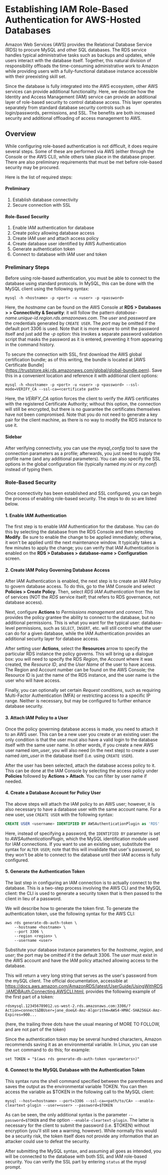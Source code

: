# Establishing IAM Role-Based Authentication for AWS-Hosted Databases

Amazon Web Services (AWS) provides the Relational Database Service (RDS) to procure MySQL and other SQL databases. The RDS service handles typical administrative tasks such as backups and updates, while users interact with the database itself. Together, this natural division of responsibility offloads the time-consuming administrative work to Amazon while providing users with a fully-functional database instance accessible with their preexisting skill set.

Since the database is fully integrated into the AWS ecosystem, other AWS services can provide additional functionality. Here, we describe how the Identity and Access Management (IAM) service can provide an additional layer of role-based security to control database access. This layer operates separately from standard database security controls such as login/passwords, permissions, and SSL. The benefits are both increased security and additional offloading of access management to AWS.

## Overview

While configuring role-based authentication is not difficult, it does require several steps. Some of these are performed via AWS (either through the Console or the AWS CLI), while others take place in the database proper. There are also preliminary requirements that must be met before role-based security may be procured.

Here is the list of required steps:

#### Preliminary
1. Establish database connectivity
2. Secure connection with SSL

#### Role-Based Security
1. Enable IAM authentication for database
2. Create policy allowing database access
3. Create IAM user and attach access policy
4. Create database user identified by AWS Authentication
5. Generate authentication token
6. Connect to database with IAM user and token

### Preliminary Steps

Before using role-based authentication, you must be able to connect to the database using standard protocols. In MySQL, this can be done with the MySQL client using the following syntax:

`mysql -h <hostname> -p <port> -u <user> -p <password>`

Here, the *hostname* can be found on the AWS Console at **RDS > Databases > <database-name> > Connectivity & Security**: it will follow the pattern *database-name.unique-id.region.rds.amazonaws.com*. The *user* and *password* are the credentials generated by `CREATE USER`. The *port* may be omitted if the default port 3306 is used. Note that it is more secure to omit the password itself and just add the *-p* option: this invokes a separate password validation script that masks the password as it is entered, preventing it from appearing in the command history.

To secure the connection with SSL, first download the AWS global certification bundle; as of this writing, the bundle is located at [AWS Certificate Bundle] (https://truststore.pki.rds.amazonaws.com/global/global-bundle.pem). Save this in a convenient location and reference it with additional client options:

`mysql -h <hostname> -p <port> -u <user> -p <password> --ssl-mode=VERIFY_CA --ssl-ca=<certificate path>`

Here, the *VERIFY_CA* option forces the client to verify the AWS certificates with the registered Certificate Authority; without this option, the connection will still be encrypted, but there is no guarantee the certificates themselves have not been compromised. Note that you do not need to generate a key pair for the client machine, as there is no way to modify the RDS instance to use it.

#### Sidebar

After verifying connectivity, you can use the *mysql_config* tool to save the connection parameters as a profile; afterwards, you just need to supply the profile name (and any additional parameters). You can also specify the SSL options in the global configuration file (typically named *my.ini* or *my.conf*) instead of typing them.

### Role-Based Security

Once connectivity has been established and SSL configured, you can begin the process of enabling role-based security. The steps to do so are listed below.

#### 1. Enable IAM Authentication

The first step is to enable IAM Authentication for the database. You can do this by selecting the database from the RDS Console and then selecting **Modify**. Be sure to enable the change to be applied immediately; otherwise, it won't be applied until the next maintenance window. It typically takes a few minutes to apply the change; you can verify that IAM Authentication is enabled on the **RDS > Databases > database-name > Configuration** screen.

#### 2. Create IAM Policy Governing Database Access

After IAM Authentication is enabled, the next step is to create an IAM Policy to govern database access. To do this, go to the IAM Console and select **Policies > Create Policy**. Then, select *RDS IAM Authentication* from the list of services (NOT the *RDS* service itself; that refers to RDS governance, not database access). 

Next, configure **Actions** to *Permissions management* and *connect*. This provides the policy grantee the ability to connect to the database, but no additional permissions. This is what you want for the typical user: database-level permissions, such as `SELECT`, `INSERT`, etc. will still control what the user can do for a given database, while the IAM Authentication provides an additional security layer for database access.

After setting user **Actions**, select the **Resources** arrow to specify the particular RDS instance the policy governs. This will bring up a dialogue box: you will need to specify the RDS *Region*, the *Account* where it was created, the *Resource ID*, and the *User Name* of the user to have access. The Region and Account number can be found on the AWS Console; the Resource ID is just the name of the RDS instance, and the user name is the user who will have access.

Finally, you can optionally set certain *Request conditions*, such as requiring Multi-Factor Authentication (MFA) or restricting access to a specific IP range. Neither is necessary, but may be configured to further enhance database security.

#### 3. Attach IAM Policy to a User

Once the policy governing database access is made, you need to attach it to an AWS user. This can be a new user you create or an existing user: the only condition is that the user must also have a valid login to the database itself with the same user name. In other words, if you create a new AWS user named *iam_user*, you will also need (in the next step) to create a user named *iam_user* in the database itself (i.e. using `CREATE USER`).

After the user has been selected, attach the database access policy to it. This can be done at the IAM Console by selecting the access policy under **Policies** followed by **Actions > Attach**. You can filter by user name if needed.

#### 4. Create a Database Account for Policy User

The above steps will attach the IAM policy to an AWS user; however, it is also necessary to have a database user with the same account name. For a new user, use `CREATE USER` with the following syntax:

```SQL
CREATE USER <username> IDENTIFIED BY AWSAuthenticationPlugin as 'RDS'
```

Here, instead of specifying a password, the `IDENTIFIED BY` parameter is set to *AWSAuthenticationPlugin*, which the MySQL identification module used for IAM connections. If you want to use an existing user, substitute the syntax for `ALTER USER`; note that this will invalidate that user's password, so they won't be able to connect to the database until their IAM access is fully configured.

#### 5. Generate the Authentication Token

The last step in configuring an IAM connection is to actually connect to the database. This is a two-step process involving the AWS CLI and the MySQL client: the CLI is used to generate a security token that is then passed to the client in lieu of a password.

We will describe how to generate the token first. To generate the authentication token, use the following syntax for the AWS CLI:

```Linux
aws rds generate-db-auth-token \
	--hostname <hostname> \
	--port 3306 \
	--region <region> \
	--username <user>
```

Substitute your database instance parameters for the *hostname*, *region*, and *user*; the port may be omitted if it the default 3306. The *user* must exist in the AWS account and have the IAM policy attached allowing access to the database.

This will return a very long string that serves as the user's password from the mySQL client. The official documentation, accessible at https://docs.aws.amazon.com/AmazonRDS/latest/UserGuide/UsingWithRDS.IAMDBAuth.Connecting.AWSCLI.html, provides the following example of the first part of a token:

```
rdsmysql.123456789012.us-west-2.rds.amazonaws.com:3306/?Action=connect&DBUser=jane_doe&X-Amz-Algorithm=AWS4-HMAC-SHA256&X-Amz-Expires=900...
```

(here, the trailing three dots have the usual meaning of MORE TO FOLLOW, and are not part of the token)

Since the authentication token may be several hundred characters, Amazon recommends saving it as an environmental variable. In Linux, you can use the `set` command to do this; for example:

```Linux
set TOKEN = "$(aws rds generate-db-auth-token <parameters>)"
```

#### 6. Connect to the MySQL Database with the Authentication Token
	
This syntax runs the shell command specified between the parentheses and saves the output as the environmental variable TOKEN. You can then access the variable as $TOKEN in the following call to the MySQL client:

```Linux
mysql --host=<hostname> --port=3306 --ssl-ca=<path/to/CA> --enable-cleartext-plugin --user=<user> --password=$TOKEN
```

As can be seen, the only additional syntax is the parameter `--password=$TOKEN` and the option `--enable-cleartext-plugin`. The latter is necessary for the client to submit the password (i.e. $TOKEN) without encryption (you'll still see a warning, however). While normally this would be a security risk, the token itself does not provide any information that an attacker could use to defeat the security.

After submitting the MySQL syntax, and assuming all goes as intended, you will be connected to the database with both SSL and IAM role-based security. You can verify the SSL part by entering `status` at the mysql prompt.




